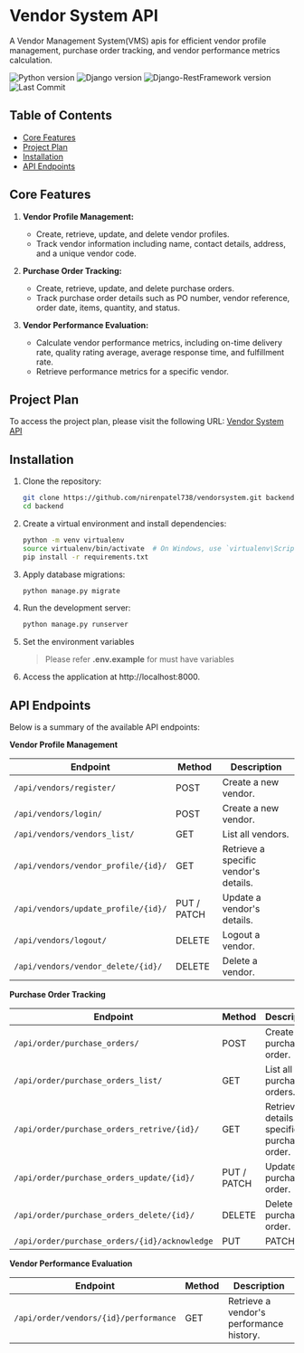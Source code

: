 # Vendor System API

A Vendor Management System(VMS) apis  for efficient vendor profile management, purchase order tracking, and vendor performance metrics calculation.

![Python version](https://img.shields.io/badge/Python-3.9-4c566a?logo=python&&longCache=true&logoColor=white&colorB=pink&style=flat-square&colorA=4c566a) ![Django version](https://img.shields.io/badge/Django-4.2.7-4c566a?logo=django&&longCache=truelogoColor=white&colorB=pink&style=flat-square&colorA=4c566a) ![Django-RestFramework version](https://img.shields.io/badge/Django_Rest_Framework-3.14.0-red.svg?longCache=true&style=flat-square&logo=django&logoColor=white&colorA=4c566a&colorB=pink)  ![Last Commit](https://img.shields.io/github/last-commit/bhaveshdev09/vendor-hub-api/master?&&longCache=true&logoColor=white&colorB=green&style=flat-square&colorA=4c566a)

## Table of Contents

- [Core Features](#features)
- [Project Plan](#planning)
- [Installation](#installation)
- [API Endpoints](#api-endpoints)



## Core Features

1. **Vendor Profile Management:**

   - Create, retrieve, update, and delete vendor profiles.
   - Track vendor information including name, contact details, address, and a unique vendor code.
2. **Purchase Order Tracking:**

   - Create, retrieve, update, and delete purchase orders.
   - Track purchase order details such as PO number, vendor reference, order date, items, quantity, and status.
3. **Vendor Performance Evaluation:**

   - Calculate vendor performance metrics, including on-time delivery rate, quality rating average, average response time, and fulfillment rate.
   - Retrieve performance metrics for a specific vendor.

## Project Plan 

To access the project plan, please visit the following URL: [Vendor System API](https://github.com/NirenPatel738/vendorsystem)

## Installation

1. Clone the repository:

   ```bash
   git clone https://github.com/nirenpatel738/vendorsystem.git backend
   cd backend
   ```
2. Create a virtual environment and install dependencies:

   ```bash
   python -m venv virtualenv
   source virtualenv/bin/activate  # On Windows, use `virtualenv\Scripts\activate`
   pip install -r requirements.txt
   ```
3. Apply database migrations:

   ```bash
   python manage.py migrate
   ```
4. Run the development server:

   ```bash
   python manage.py runserver
   ```
5. Set the environment variables
   
   > Please refer **.env.example** for must have variables

6. Access the application at http://localhost:8000.

## API Endpoints

Below is a summary of the available API endpoints:

**Vendor Profile Management**

| Endpoint               | Method      | Description                           |
| ---------------------- | ----------- | ------------------------------------- |
| `/api/vendors/register/`      | POST        | Create a new vendor.                  |
| `/api/vendors/login/`      | POST        | Create a new vendor.                  |
| `/api/vendors/vendors_list/`      | GET         | List all vendors.                     |
| `/api/vendors/vendor_profile/{id}/` | GET         | Retrieve a specific vendor's details. |
| `/api/vendors/update_profile/{id}/` | PUT / PATCH | Update a vendor's details.            |
| `/api/vendors/logout/` | DELETE      | Logout a vendor.                      |
| `/api/vendors/vendor_delete/{id}/` | DELETE      | Delete a vendor.                      |

**Purchase Order Tracking**

| Endpoint                                  | Method       | Description                                    |
| ----------------------------------------- | ------------ | ---------------------------------------------- |
| `/api/order/purchase_orders/`                 | POST         | Create a purchase order.                       |
| `/api/order/purchase_orders_list/`                 | GET          | List all purchase orders.                      |
| `/api/order/purchase_orders_retrive/{id}/`            | GET          | Retrieve details of a specific purchase order. |
| `/api/order/purchase_orders_update/{id}/`            | PUT / PATCH  | Update a purchase order.                       |
| `/api/order/purchase_orders_delete/{id}/`            | DELETE       | Delete a purchase order.                       |
| `/api/order/purchase_orders/{id}/acknowledge` | PUT | PATCH | Acknowledge a purchase order.                  |

**Vendor Performance Evaluation**

| Endpoint                                  | Method | Description                              |
| ----------------------------------------- | ------ | ---------------------------------------- |
| `/api/order/vendors/{id}/performance`         | GET    | Retrieve a vendor's performance history. |


